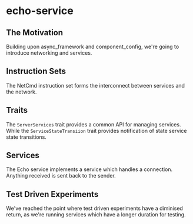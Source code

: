 # echo-service

## The Motivation
Building upon async_framework and component_config, we're going to introduce
networking and services.

## Instruction Sets
The NetCmd instruction set forms the interconnect between services and the network.

## Traits
The `ServerServices` trait provides a common API for managing services. While the
`ServiceStateTransiion` trait provides notification of state service state transitions.

## Services
The Echo service implements a service which handles a connection. Anything received is
sent back to the sender.

## Test Driven Experiments
We've reached the point where test driven experiments have a diminised return, as we're
running services which have a longer duration for testing.
